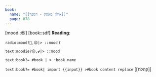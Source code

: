 ```yaml
---
book:
  name: "[[אילון מאסק - הספר]]"
  page: 878
---
```


[mood::😍]
[book::sdf]
**Reading**:    

`radio:mood?🤯,😍|> ::mood` r  

`text:moodie?😒,💕|> ::mood`

`text:book?= #book | > :book.name`

`text:book?= #book| import {{input}} >#book content replace`
[[קהלת]]
